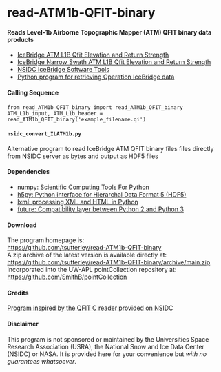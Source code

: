 read-ATM1b-QFIT-binary
======================

#### Reads Level-1b Airborne Topographic Mapper (ATM) QFIT binary data products  

- [IceBridge ATM L1B Qfit Elevation and Return Strength](https://nsidc.org/data/ilatm1b/1)  
- [IceBridge Narrow Swath ATM L1B Qfit Elevation and Return Strength](https://nsidc.org/data/ilnsa1b/1)  
- [NSIDC IceBridge Software Tools](https://nsidc.org/data/icebridge/tools.html)
- [Python program for retrieving Operation IceBridge data](https://github.com/tsutterley/nsidc-earthdata)

#### Calling Sequence
```
from read_ATM1b_QFIT_binary import read_ATM1b_QFIT_binary
ATM_L1b_input, ATM_L1b_header = read_ATM1b_QFIT_binary('example_filename.qi')
```

#### `nsidc_convert_ILATM1b.py`
Alternative program to read IceBridge ATM QFIT binary files files directly from NSIDC server as bytes and output as HDF5 files  

#### Dependencies
- [numpy: Scientific Computing Tools For Python](https://numpy.org)
- [h5py: Python interface for Hierarchal Data Format 5 (HDF5)](https://www.h5py.org/)  
- [lxml: processing XML and HTML in Python](https://pypi.python.org/pypi/lxml)
- [future: Compatibility layer between Python 2 and Python 3](https://python-future.org/)  

#### Download
The program homepage is:   
https://github.com/tsutterley/read-ATM1b-QFIT-binary    
A zip archive of the latest version is available directly at:    
https://github.com/tsutterley/read-ATM1b-QFIT-binary/archive/main.zip  
Incorporated into the UW-APL pointCollection repository at:  
https://github.com/SmithB/pointCollection  

#### Credits
[Program inspired by the QFIT C reader provided on NSIDC](ftp://sidads.colorado.edu/pub/tools/icebridge/qfit/c/)   

#### Disclaimer  
This program is not sponsored or maintained by the Universities Space Research Association (USRA), the National Snow and Ice Data Center (NSIDC) or NASA.  It is provided here for your convenience but _with no guarantees whatsoever_.  
